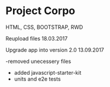 # Project Corpo

HTML, CSS, BOOTSTRAP, RWD

Reupload files 18.03.2017


Upgrade app into version 2.0
13.09.2017

-removed unecessery files
- added javascript-starter-kit
- units and e2e tests
